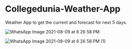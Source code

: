 # Collegedunia-Weather-App
Weather App to get the current and forecast for next 5 days.

![WhatsApp Image 2021-08-09 at 6 26 58 PM](https://user-images.githubusercontent.com/79012753/128709806-5475d43a-d00d-46a6-848d-9d0a1f09265b.jpeg)

![WhatsApp Image 2021-08-09 at 6 26 58 PM (1)](https://user-images.githubusercontent.com/79012753/128709829-59986605-0c19-4a99-8aa2-cd42a2709557.jpeg)
